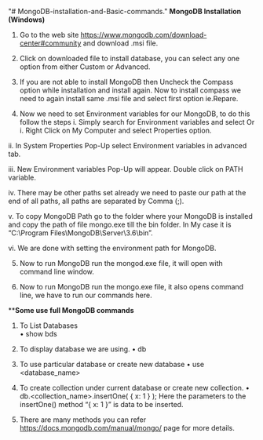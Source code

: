 "# MongoDB-installation-and-Basic-commands." 
******************MongoDB Installation (Windows)******************
1.	Go to the web site https://www.mongodb.com/download-center#community and download .msi file.

2.	Click on downloaded file to install database, you can select any one option from either Custom or Advanced.

3.	If you are not able to install MongoDB then Uncheck the Compass option while installation and install again. Now to install compass we need to again install same .msi file and select first option ie.Repare.

4.	Now we need to set Environment variables for our MongoDB, to do this follow the steps
   i.	 Simply search for Environment variables and select
Or
   i.	Right Click on My Computer and select Properties option.
   
   ii.	In System Properties Pop-Up select Environment variables in advanced tab.
   
   iii.	New Environment variables Pop-Up will appear. Double click on PATH variable.
   
   iv.	 There may be other paths set already we need to paste our path at the end of all paths, all paths are separated by Comma (;).
   
   v.	To copy MongoDB Path go to the folder where your MongoDB is installed and copy the path of file mongo.exe till the bin folder. In My case it is “C:\Program Files\MongoDB\Server\3.6\bin”.
   
   vi.	We are done with setting the environment path for MongoDB.
   
5.	Now to run MongoDB run the mongod.exe file, it will open with command line window.

6.	Now to run MongoDB run the mongo.exe file, it also opens command line, we have to run our commands here.

******************Some use full MongoDB commands****************
   1.	To List Databases  
      •	show bds
      
   2.	To display database we are using.
      •	db
      
   3.	To use particular database or create new database 
      •	use <database_name>
      
   4.	To create collection under current database or create new collection.
      •	db.<collection_name>.insertOne( { x: 1 } );
   Here the parameters to the insertOne() method “{ x: 1 }” is data to be inserted.
   
   5.	There are many methods you can refer https://docs.mongodb.com/manual/mongo/ page for more details.
 

